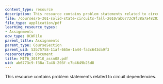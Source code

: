 ```yaml
---
content_type: resource
description: This resource contains problem statements related to circuit dependencies.
file: /courses/6-301-solid-state-circuits-fall-2010/ab6773c9f38a7a48203fc7b4649b25d8_MIT6_301F10_assn08.pdf
file_type: application/pdf
learning_resource_types:
- Assignments
ocw_type: OCWFile
parent_title: Assignments
parent_type: CourseSection
parent_uid: 52b75758-11af-665e-1a44-fa3c643da9f3
resourcetype: Document
title: MIT6_301F10_assn08.pdf
uid: ab6773c9-f38a-7a48-203f-c7b4649b25d8
---
```

This resource contains problem statements related to circuit dependencies.

